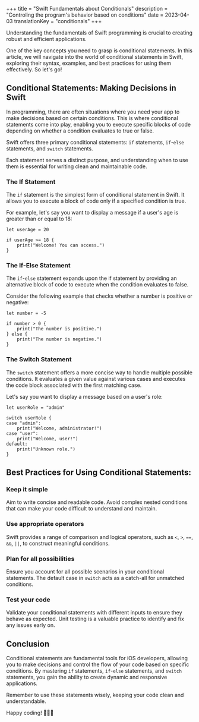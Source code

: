 +++
title = "Swift Fundamentals about Conditionals"
description = "Controling the program's behavior based on conditions"
date = 2023-04-03
translationKey = "conditionals"
+++

Understanding the fundamentals of Swift programming is crucial to creating robust and efficient applications. 

One of the key concepts you need to grasp is conditional statements. In this article, we will navigate into the world of conditional statements in Swift, exploring their syntax, examples, and best practices for using them effectively. So let's go!

## Conditional Statements: Making Decisions in Swift
In programming, there are often situations where you need your app to make decisions based on certain conditions. This is where conditional statements come into play, enabling you to execute specific blocks of code depending on whether a condition evaluates to true or false.

Swift offers three primary conditional statements: `if` statements, `if`-`else` statements, and `switch` statements. 

Each statement serves a distinct purpose, and understanding when to use them is essential for writing clean and maintainable code.

### The If Statement
The `if` statement is the simplest form of conditional statement in Swift. It allows you to execute a block of code only if a specified condition is true. 

For example, let's say you want to display a message if a user's age is greater than or equal to 18:

```
let userAge = 20

if userAge >= 18 {
    print("Welcome! You can access.")
}
```

### The If-Else Statement
The `if`-`else` statement expands upon the if statement by providing an alternative block of code to execute when the condition evaluates to false. 

Consider the following example that checks whether a number is positive or negative:

```
let number = -5

if number > 0 {
    print("The number is positive.")
} else {
    print("The number is negative.")
}
```

### The Switch Statement
The `switch` statement offers a more concise way to handle multiple possible conditions. It evaluates a given value against various cases and executes the code block associated with the first matching case.

Let's say you want to display a message based on a user's role:

```
let userRole = "admin"

switch userRole {
case "admin":
    print("Welcome, administrator!")
case "user":
    print("Welcome, user!")
default:
    print("Unknown role.")
}
```

## Best Practices for Using Conditional Statements:

### Keep it simple
Aim to write concise and readable code. Avoid complex nested conditions that can make your code difficult to understand and maintain.

### Use appropriate operators
Swift provides a range of comparison and logical operators, such as `<`, `>`, `==`, `&&`, `||`, to construct meaningful conditions.

### Plan for all possibilities
Ensure you account for all possible scenarios in your conditional statements. The default case in `switch` acts as a catch-all for unmatched conditions.

### Test your code
Validate your conditional statements with different inputs to ensure they behave as expected. Unit testing is a valuable practice to identify and fix any issues early on.

## Conclusion
Conditional statements are fundamental tools for iOS developers, allowing you to make decisions and control the flow of your code based on specific conditions. By mastering `if` statements, `if`-`else` statements, and `switch` statements, you gain the ability to create dynamic and responsive applications. 

Remember to use these statements wisely, keeping your code clean and understandable.

Happy coding! 👨🏻‍💻
